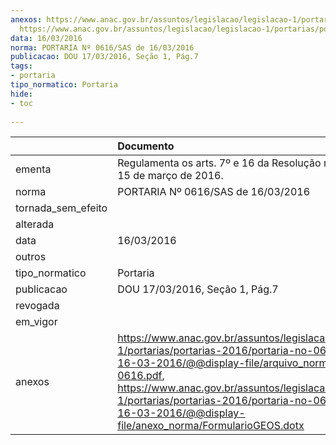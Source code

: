 ```yaml
---
anexos: https://www.anac.gov.br/assuntos/legislacao/legislacao-1/portarias/portarias-2016/portaria-no-0616-sas-de-16-03-2016/@@display-file/arquivo_norma/PA2016-0616.pdf,
  https://www.anac.gov.br/assuntos/legislacao/legislacao-1/portarias/portarias-2016/portaria-no-0616-sas-de-16-03-2016/@@display-file/anexo_norma/FormularioGEOS.dotx
data: 16/03/2016
norma: PORTARIA Nº 0616/SAS de 16/03/2016
publicacao: DOU 17/03/2016, Seção 1, Pág.7
tags:
- portaria
tipo_normatico: Portaria
hide: 
- toc 
 
---
```


|                    | Documento                                                                                                                                                                                                                                                                                                                              |
|:-------------------|:---------------------------------------------------------------------------------------------------------------------------------------------------------------------------------------------------------------------------------------------------------------------------------------------------------------------------------------|
| ementa             | Regulamenta os arts. 7º e 16 da Resolução nº 377, de 15 de março de 2016.                                                                                                                                                                                                                                                              |
| norma              | PORTARIA Nº 0616/SAS de 16/03/2016                                                                                                                                                                                                                                                                                                     |
| tornada_sem_efeito |                                                                                                                                                                                                                                                                                                                                        |
| alterada           |                                                                                                                                                                                                                                                                                                                                        |
| data               | 16/03/2016                                                                                                                                                                                                                                                                                                                             |
| outros             |                                                                                                                                                                                                                                                                                                                                        |
| tipo_normatico     | Portaria                                                                                                                                                                                                                                                                                                                               |
| publicacao         | DOU 17/03/2016, Seção 1, Pág.7                                                                                                                                                                                                                                                                                                         |
| revogada           |                                                                                                                                                                                                                                                                                                                                        |
| em_vigor           |                                                                                                                                                                                                                                                                                                                                        |
| anexos             | https://www.anac.gov.br/assuntos/legislacao/legislacao-1/portarias/portarias-2016/portaria-no-0616-sas-de-16-03-2016/@@display-file/arquivo_norma/PA2016-0616.pdf, https://www.anac.gov.br/assuntos/legislacao/legislacao-1/portarias/portarias-2016/portaria-no-0616-sas-de-16-03-2016/@@display-file/anexo_norma/FormularioGEOS.dotx |